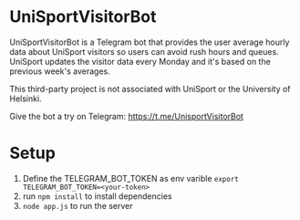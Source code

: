 # UniSportVisitorBot
UniSportVisitorBot is a Telegram bot that provides the user average hourly data about UniSport visitors so users can avoid rush hours and queues. UniSport updates the visitor data every Monday and it's based on the previous week's averages. 

This third-party project is not associated with UniSport or the University of Helsinki.

Give the bot a try on Telegram:
https://t.me/UnisportVisitorBot

# Setup
1. Define the TELEGRAM_BOT_TOKEN as env varible `export TELEGRAM_BOT_TOKEN=<your-token>`
2. run  `npm install` to install dependencies
3. `node app.js` to run the server
